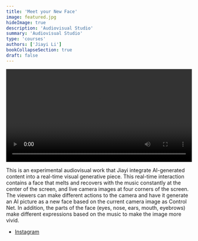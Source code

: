 ```yaml
---
title: 'Meet your New Face'
image: featured.jpg
hideImage: true
description: 'Audiovisual Studio'
summary: 'Audiovisual Studio'
type: 'courses'
authors: ['Jiayi Li']
bookCollapseSection: true
draft: false
---
```


<video controls width=100%>
  <source src ="./video/av-studio-jiayi.mp4" type="video/mp4">
  Your browser does not support the video tag.
</video>

This is an experimental audiovisual work that Jiayi integrate AI-generated content into a real-time visual generative piece. This real-time interaction contains a face that melts and recovers with the music constantly at the center of the screen, and live camera images at four corners of the screen. The viewers can make different actions to the camera and have it generate an AI picture as a new face based on the current camera image as Control Net. In addition, the parts of the face (eyes, nose, ears, mouth, eyebrows) make different expressions based on the music to make the image more vivid.

- [Instagram](https://www.instagram.com/lijiayili4/)

